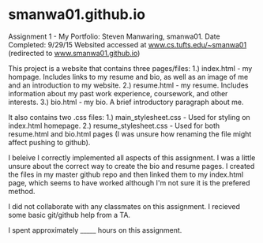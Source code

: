 # smanwa01.github.io

Assignment 1 - My Portfolio:
Steven Manwaring, smanwa01.
Date Completed: 9/29/15
Websited accessed at www.cs.tufts.edu/~smanwa01 (redirected to www.smanwa01.github.io)

This project is a website that contains three pages/files: 
1.) index.html - my hompage. Includes links to my resume and bio, as well as an image of me and an introduction to my website.
2.) resume.html - my resume. Includes information about my past work experience, coursework, and other interests.
3.) bio.html - my bio. A brief introductory paragraph about me.

It also contains two .css files:
1.) main_stylesheet.css - Used for styling on index.html homepage.
2.) resume_stylesheet.css - Used for both resume.html and bio.html pages (I was unsure how renaming the file might affect pushing to github). 

I beleive I correctly implemented all aspects of this assignment. I was a little unsure about the correct way to create the bio and resume pages. I created the files in my master github repo and then linked them to my index.html page, which seems to have worked although I'm not sure it is the prefered method. 

I did not collaborate with any classmates on this assignment. I recieved some basic git/github help from a TA. 

I spent approximately _____ hours on this assignment.